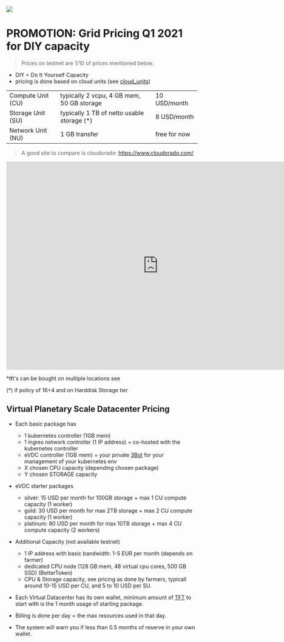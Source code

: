 ![](cloud__tfgrid_pricing.png  )

# PROMOTION: Grid Pricing Q1 2021 for DIY capacity

> Prices on testnet are 1/10 of prices mentioned below.

- DIY = Do It Yourself Capacity
- pricing is done based on cloud units (see [cloud_units](threefold__cloud_units.md))

|   |   |   |
|---|---|---|
| Compute Unit (CU)  | typically 2 vcpu, 4 GB mem, 50 GB storage   |  10 USD/month |
| Storage Unit (SU)  | typically 1 TB of netto usable storage (*) |  8 USD/month |
| Network Unit (NU)  | 1 GB transfer |  free for now  |

> A good site to compare is cloudorado: https://www.cloudorado.com/

<iframe width="800" height="550" src='https://secure.threefold.me/sheet/#/2/sheet/view/zfWF8KaPaXtPl3yhLFXFnQQlMqjlPL92GJMP2FgGYmQ/embed/'  frameborder="0" allow="accelerometer; autoplay; encrypted-media; gyroscope; picture-in-picture" allowfullscreen ></iframe>

<!-- https://secure.threefold.me/sheet/#/2/sheet/edit/EB6ATx-6lu3rAIrwt6xG2Bye/ -->

*tft's can be bought on multiple locations see 

(*) if policy of 16+4 and on Harddisk Storage tier

## Virtual Planetary Scale Datacenter Pricing 

- Each basic package has
  - 1 kubernetes controller (1GB mem) 
  - 1 ingres network controller (1 IP address) = co-hosted with the kubernetes controller
  - eVDC controller (1GB mem) = your private [3Bot](threefold__3bot_def) for your management of your kubernetes env
  - X chosen CPU capacity (depending chosen package)
  - Y chosen STORAGE capacity

- eVDC starter packages
  - silver: 15 USD per month for 100GB storage + max 1 CU compute capacity (1 worker)
  - gold: 30 USD per month for max 2TB storage + max 2 CU compute capacity (1 worker)
  - platinum: 80 USD per month for max 10TB storage + max 4 CU compute capacity (2 workers)
  

- Additional Capacity (not available testnet)
  - 1 IP address with basic bandwidth: 1-5 EUR per month (depends on farmer)
  - dedicated CPU node (128 GB mem, 48 virtual cpu cores, 500 GB SSD) (BetterToken)
  - CPU & Storage capacity, see pricing as done by farmers, typicall around 10-15 USD per CU, and 5 to 10 USD per SU.


- Each Virtual Datacenter has its own wallet, minimum amount of [TFT](threefold__threefold_token) to start with is the 1 month usage of starting package.
- Billing is done per day = the max resources used in that day.
- The system will warn you if less than 0.5 months of reserve in your own wallet.

<!-- VDC specs see https://secure.threefold.tech/code/#/2/code/edit/pbmgtTbseUPmClELQiYRvQeD/ -->
